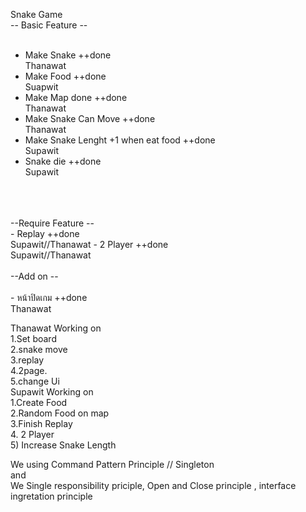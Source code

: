 Snake Game
<br />
-- Basic Feature --<br />
<br />
- Make Snake  ++done <br />Thanawat
- Make Food ++done<br /> Suapwit
- Make Map done ++done<br /> Thanawat
- Make Snake Can Move ++done<br /> Thanawat
- Make Snake Lenght +1 when eat food ++done<br /> Supawit
- Snake die ++done<br /> Supawit
<br />
<br />
<br />
--Require Feature --<br />
- Replay ++done<br /> Supawit//Thanawat
- 2 Player ++done<br /> Supawit//Thanawat
<br />
<br />
--Add on --<br />
<br />
- หน้าปิดเกม ++done<br /> Thanawat

Thanawat Working on</br>
1.Set board </br>2.snake move </br>3.replay </br> 4.2page. </br> 5.change Ui</br>
Supawit Working on</br>
1.Create Food </br>2.Random Food on map </br>3.Finish Replay </br> 4. 2 Player </br> 5) Increase Snake Length</br>




We using Command Pattern Principle // Singleton </br>
and </br>
We Single responsibility priciple, Open and Close principle , interface ingretation principle </br>






